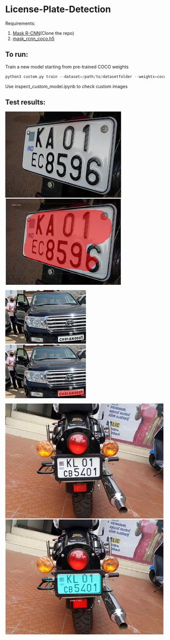 # License-Plate-Detection

Requirements:
1. [Mask R-CNN](https://github.com/matterport/Mask_RCNN)(Clone the repo)
2. [mask_rcnn_coco.h5](https://github.com/matterport/Mask_RCNN/releases)

## To run:
Train a new model starting from pre-trained COCO weights
```python
python3 custom.py train --dataset=/path/to/datasetfolder --weights=coco
```
Use inspect_custom_model.ipynb to check custom images

## Test results:
![alt text](https://github.com/tanmaypandey7/License-Plate-Detection/blob/master/test%20results/true%20plate.JPG "Original plate")
![alt text](https://github.com/tanmaypandey7/License-Plate-Detection/blob/master/test%20results/detected%20plate.png "Detected plate")

![alt text](https://github.com/tanmaypandey7/License-Plate-Detection/blob/master/test%20results/true%20plate%202.jpeg "Original plate")
![alt text](https://github.com/tanmaypandey7/License-Plate-Detection/blob/master/test%20results/detected%20plate%202.png "Detected plate")

![alt text](https://github.com/tanmaypandey7/License-Plate-Detection/blob/master/test%20results/true%20plate%203.jpeg "Original plate")
![alt text](https://github.com/tanmaypandey7/License-Plate-Detection/blob/master/test%20results/detected%20plate%203.png "Detected plate")
